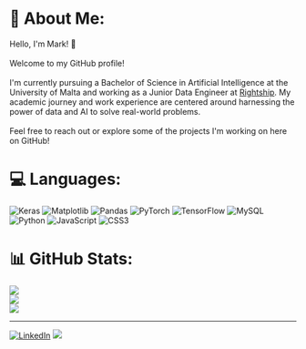 # 💫 About Me:
Hello, I'm Mark! 👋<br><br>Welcome to my GitHub profile!<br><br>I'm currently pursuing a Bachelor of Science in Artificial Intelligence at the University of Malta and working as a Junior Data Engineer at [Rightship](https://rightship.com). My academic journey and work experience are centered around harnessing the power of data and AI to solve real-world problems.<br><br>Feel free to reach out or explore some of the projects I'm working on here on GitHub!<br>

# 💻 Languages:
![Keras](https://img.shields.io/badge/Keras-%23D00000.svg?style=for-the-badge&logo=Keras&logoColor=white) ![Matplotlib](https://img.shields.io/badge/Matplotlib-%23ffffff.svg?style=for-the-badge&logo=Matplotlib&logoColor=black) ![Pandas](https://img.shields.io/badge/pandas-%23150458.svg?style=for-the-badge&logo=pandas&logoColor=white) ![PyTorch](https://img.shields.io/badge/PyTorch-%23EE4C2C.svg?style=for-the-badge&logo=PyTorch&logoColor=white) ![TensorFlow](https://img.shields.io/badge/TensorFlow-%23FF6F00.svg?style=for-the-badge&logo=TensorFlow&logoColor=white) ![MySQL](https://img.shields.io/badge/mysql-%2300000f.svg?style=for-the-badge&logo=mysql&logoColor=white) ![Python](https://img.shields.io/badge/python-3670A0?style=for-the-badge&logo=python&logoColor=ffdd54) ![JavaScript](https://img.shields.io/badge/javascript-%23323330.svg?style=for-the-badge&logo=javascript&logoColor=%23F7DF1E) ![CSS3](https://img.shields.io/badge/css3-%231572B6.svg?style=for-the-badge&logo=css3&logoColor=white)
# 📊 GitHub Stats:
![](https://github-readme-stats.vercel.app/api?username=markdingli18&theme=midnight-purple&hide_border=false&include_all_commits=true&count_private=true)<br/>
![](https://github-readme-streak-stats.herokuapp.com/?user=markdingli18&theme=midnight-purple&hide_border=false)<br/>
![](https://github-readme-stats.vercel.app/api/top-langs/?username=markdingli18&theme=midnight-purple&hide_border=false&include_all_commits=true&count_private=true&layout=compact)

---
[![LinkedIn](https://img.shields.io/badge/LinkedIn-%230077B5.svg?logo=linkedin&logoColor=white)]([https://linkedin.com/in/https://www.linkedin.com/in/mark-dingli-84b1a3286/](https://www.linkedin.com/in/mark-dingli-84b1a3286?lipi=urn%3Ali%3Apage%3Ad_flagship3_profile_view_base_contact_details%3BRcR2BSZpROS5avyXJKrPxQ%3D%3D)) 
[![](https://visitcount.itsvg.in/api?id=markdingli18&icon=0&color=1)](https://visitcount.itsvg.in)
